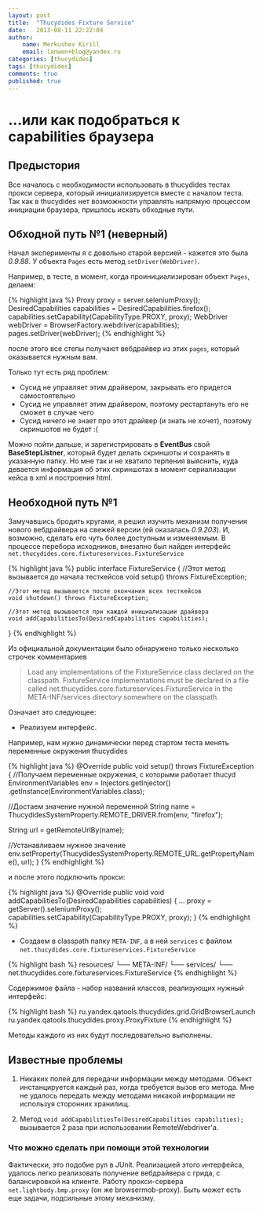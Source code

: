 ```yaml
---
layout: post
title:  "Thucydides Fixture Service"
date:   2013-08-11 22:22:04
author:
    name: Merkushev Kirill
    email: lanwen+blog@yandex.ru
categories: [thucydides]
tags: [thucydides]
comments: true
published: true
---
```


#  ...или как подобраться к capabilities браузера

## Предыстория

Все началось с необходимости использовать в thucydides тестах прокси сервера, который инициализируется вместе с началом
теста. Так как в thucydides нет возможности управлять напрямую процессом инициации браузера, пришлось искать обходные пути.

## Обходной путь №1 (неверный)

Начал эксперименты я с довольно старой версией - кажется это была *0.9.88*. У объекта `Pages` есть метод `setDriver(WebDriver)`.

Например, в тесте, в момент, когда проинициализирован объект  `Pages`, делаем:

{% highlight java %}
Proxy proxy = server.seleniumProxy();
DesiredCapabilities capabilities = DesiredCapabilities.firefox();
capabilities.setCapability(CapabilityType.PROXY, proxy);
WebDriver webDriver = BrowserFactory.webdriver(capabilities);
pages.setDriver(webDriver);
{% endhighlight %}

после этого все степы получают вебдрайвер из этих `pages`, который оказывается нужным вам.

Только тут есть ряд проблем:

* Сусид не управляет этим драйвером, закрывать его придется самостоятельно
* Сусид не управляет этим драйвером, поэтому рестартануть его не сможет в случае чего
* Сусид ничего не знает про этот драйвер (и знать не хочет), поэтому скриншотов не будет :(

Можно пойти дальше, и зарегистрировать в **EventBus** свой  **BaseStepListner**, который будет делать скриншоты и сохранять
в указанную папку. Но мне так и не хватило терпения выяснить, куда девается информация об этих скриншотах в момент
сериализации кейса в xml и построения html.

## Необходной путь №1

Замучавшись бродить кругами, я решил изучить механизм получения нового вебдрайвера на свежей версии (ей оказалась *0.9.203*).
И, возможно, сделать его чуть более доступным и изменяемым. В процессе перебора исходников, внезапно был найден интерфейс
`net.thucydides.core.fixtureservices.FixtureService`

{% highlight java %}
public interface FixtureService {
    //Этот метод вызывается до начала тесткейсов
    void setup() throws FixtureException;

    //Этот метод вызывается после окончания всех тесткейсов
    void shutdown() throws FixtureException;

    //Этот метод вызывается при каждой инициализации драйвера
    void addCapabilitiesTo(DesiredCapabilities capabilities);
}
{% endhighlight %}

Из официальной документации было обнаружено только несколько строчек комментариев

> Load any implementations of the FixtureService class declared on the classpath.
> FixtureService implementations must be declared in a file called net.thucydides.core.fixtureservices.FixtureService
> in the META-INF/services directory somewhere on the classpath.

Означает это следующее:

* Реализуем интерфейс.

Например, нам нужно динамически перед стартом теста менять переменные окружения thucydides

{% highlight java %}
@Override
public void setup() throws FixtureException {
   //Получаем переменные окружения, с которыми работает thucyd
   EnvironmentVariables env = Injectors.getInjector()
                                    .getInstance(EnvironmentVariables.class);

   //Достаем значение нужной переменной
   String name = ThucydidesSystemProperty.REMOTE_DRIVER.from(env, "firefox");

   String url = getRemoteUrlBy(name);

   //Устанавливаем нужное значение
   env.setProperty(ThucydidesSystemProperty.REMOTE_URL.getPropertyName(), url);
}
{% endhighlight %}

и после этого подключить прокси:

{% highlight java %}
@Override
public void void addCapabilitiesTo(DesiredCapabilities capabilities) {
    ...
    proxy = getServer().seleniumProxy();
    capabilities.setCapability(CapabilityType.PROXY, proxy);
}
{% endhighlight %}

* Создаем в classpath папку `META-INF`, а в ней `services` с файлом `net.thucydides.core.fixtureservices.FixtureService`

{% highlight bash %}
resources/
└── META-INF/
     └── services/
           └── net.thucydides.core.fixtureservices.FixtureService
{% endhighlight %}

Содержимое файла - набор названий классов, реализующих нужный интерфейс:

{% highlight bash %}
ru.yandex.qatools.thucydides.grid.GridBrowserLaunch
ru.yandex.qatools.thucydides.proxy.ProxyFixture
{% endhighlight %}

Методы каждого из них будут последовательно выполнены.

##  Известные проблемы

1. Никаких полей для передачи информации между методами.
Объект инстанцируется каждый раз, когда требуется вызов его метода. Мне не удалось передать между методами
никакой информации не используя сторонних хранилищ.

2. Метод `void addCapabilitiesTo(DesiredCapabilities capabilities);` вызывается 2 раза при использовании RemoteWebdriver'a.

### Что можно сделать при помощи этой технологии

Фактически, это подобие рул в JUnit. Реализацией этого интерфейса, удалось легко реализовать получение вебдрайвера с грида,
с балансировкой на клиенте. Работу прокси-сервера `net.lightbody.bmp.proxy` (он же browsermob-proxy). Быть может есть еще
задачи, подсильные этому механизму.